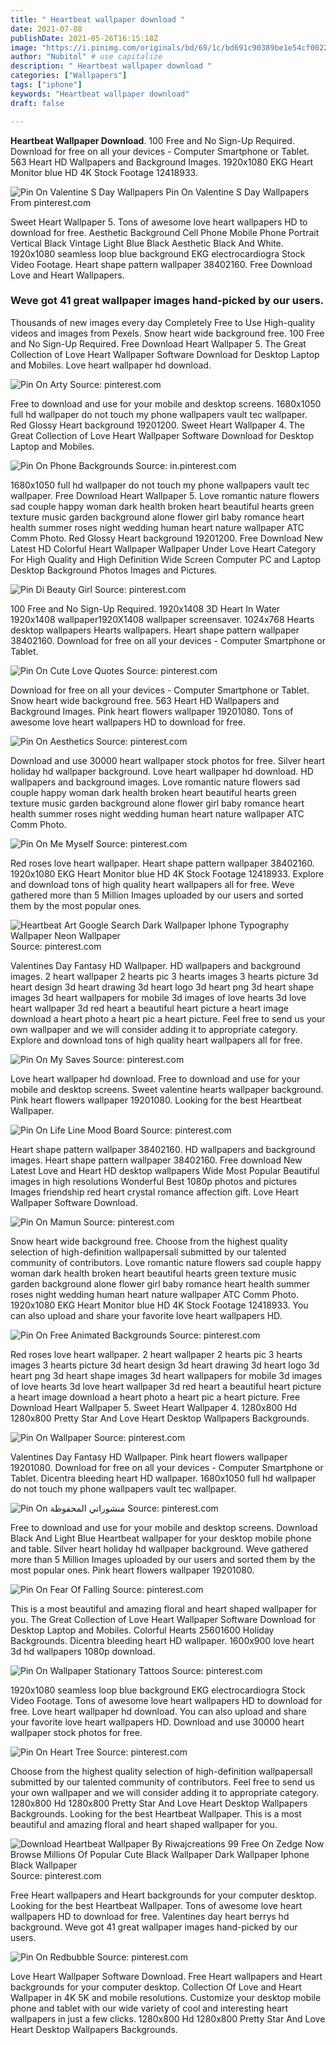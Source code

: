 ```yaml
---
title: " Heartbeat wallpaper download "
date: 2021-07-08
publishDate: 2021-05-26T16:15:18Z
image: "https://i.pinimg.com/originals/bd/69/1c/bd691c90389be1e54cf0022b0eb28925.jpg"
author: "Nubitol" # use capitalize
description: " Heartbeat wallpaper download "
categories: ["Wallpapers"]
tags: ["iphone"]
keywords: "Heartbeat wallpaper download"
draft: false

---
```



**Heartbeat Wallpaper Download**. 100 Free and No Sign-Up Required. Download for free on all your devices - Computer Smartphone or Tablet. 563 Heart HD Wallpapers and Background Images. 1920x1080 EKG Heart Monitor blue HD 4K Stock Footage 12418933.

![Pin On Valentine S Day Wallpapers](https://i.pinimg.com/originals/5a/ae/24/5aae2485ea12a11fd8f09b4af2785cb2.jpg "Pin On Valentine S Day Wallpapers")
Pin On Valentine S Day Wallpapers From pinterest.com


Sweet Heart Wallpaper 5. Tons of awesome love heart wallpapers HD to download for free. Aesthetic Background Cell Phone Mobile Phone Portrait Vertical Black Vintage Light Blue Black Aesthetic Black And White. 1920x1080 seamless loop blue background EKG electrocardiogra Stock Video Footage. Heart shape pattern wallpaper 38402160. Free Download Love and Heart Wallpapers.

### Weve got 41 great wallpaper images hand-picked by our users.

Thousands of new images every day Completely Free to Use High-quality videos and images from Pexels. Snow heart wide background free. 100 Free and No Sign-Up Required. Free Download Heart Wallpaper 5. The Great Collection of Love Heart Wallpaper Software Download for Desktop Laptop and Mobiles. Love heart wallpaper hd download.


![Pin On Arty](https://i.pinimg.com/originals/96/7d/9a/967d9a8c0aff8be424140d6c17f69b35.jpg "Pin On Arty")
Source: pinterest.com

Free to download and use for your mobile and desktop screens. 1680x1050 full hd wallpaper do not touch my phone wallpapers vault tec wallpaper. Red Glossy Heart background 19201200. Sweet Heart Wallpaper 4. The Great Collection of Love Heart Wallpaper Software Download for Desktop Laptop and Mobiles.

![Pin On Phone Backgrounds](https://i.pinimg.com/originals/f7/4f/57/f74f576e369ea8cb1c808ceaea4d8d44.jpg "Pin On Phone Backgrounds")
Source: in.pinterest.com

1680x1050 full hd wallpaper do not touch my phone wallpapers vault tec wallpaper. Free Download Heart Wallpaper 5. Love romantic nature flowers sad couple happy woman dark health broken heart beautiful hearts green texture music garden background alone flower girl baby romance heart health summer roses night wedding human heart nature wallpaper ATC Comm Photo. Red Glossy Heart background 19201200. Free Download New Latest HD Colorful Heart Wallpaper Wallpaper Under Love Heart Category For High Quality and High Definition Wide Screen Computer PC and Laptop Desktop Background Photos Images and Pictures.

![Pin Di Beauty Girl](https://i.pinimg.com/originals/35/e4/b9/35e4b9092837e5f9e9e138f90d66b892.jpg "Pin Di Beauty Girl")
Source: pinterest.com

100 Free and No Sign-Up Required. 1920x1408 3D Heart In Water 1920x1408 wallpaper1920X1408 wallpaper screensaver. 1024x768 Hearts desktop wallpapers Hearts wallpapers. Heart shape pattern wallpaper 38402160. Download for free on all your devices - Computer Smartphone or Tablet.

![Pin On Cute Love Quotes](https://i.pinimg.com/originals/2c/2c/60/2c2c60c2537bb1495e21e9af0d9c3b5e.jpg "Pin On Cute Love Quotes")
Source: pinterest.com

Download for free on all your devices - Computer Smartphone or Tablet. Snow heart wide background free. 563 Heart HD Wallpapers and Background Images. Pink heart flowers wallpaper 19201080. Tons of awesome love heart wallpapers HD to download for free.

![Pin On Aesthetics](https://i.pinimg.com/originals/0a/4b/46/0a4b461320d0a787e08205e04cd954d1.png "Pin On Aesthetics")
Source: pinterest.com

Download and use 30000 heart wallpaper stock photos for free. Silver heart holiday hd wallpaper background. Love heart wallpaper hd download. HD wallpapers and background images. Love romantic nature flowers sad couple happy woman dark health broken heart beautiful hearts green texture music garden background alone flower girl baby romance heart health summer roses night wedding human heart nature wallpaper ATC Comm Photo.

![Pin On Me Myself](https://i.pinimg.com/474x/fb/e6/2a/fbe62ac4558dfe76403ea10a5cc274fe.jpg "Pin On Me Myself")
Source: pinterest.com

Red roses love heart wallpaper. Heart shape pattern wallpaper 38402160. 1920x1080 EKG Heart Monitor blue HD 4K Stock Footage 12418933. Explore and download tons of high quality heart wallpapers all for free. Weve gathered more than 5 Million Images uploaded by our users and sorted them by the most popular ones.

![Heartbeat Art Google Search Dark Wallpaper Iphone Typography Wallpaper Neon Wallpaper](https://i.pinimg.com/originals/29/16/a4/2916a41e3b7bb5042bda66d214d4adcf.jpg "Heartbeat Art Google Search Dark Wallpaper Iphone Typography Wallpaper Neon Wallpaper")
Source: pinterest.com

Valentines Day Fantasy HD Wallpaper. HD wallpapers and background images. 2 heart wallpaper 2 hearts pic 3 hearts images 3 hearts picture 3d heart design 3d heart drawing 3d heart logo 3d heart png 3d heart shape images 3d heart wallpapers for mobile 3d images of love hearts 3d love heart wallpaper 3d red heart a beautiful heart picture a heart image download a heart photo a heart pic a heart picture. Feel free to send us your own wallpaper and we will consider adding it to appropriate category. Explore and download tons of high quality heart wallpapers all for free.

![Pin On My Saves](https://i.pinimg.com/564x/8f/18/ac/8f18acf1b8f87de17692dd5db4da4392.jpg "Pin On My Saves")
Source: pinterest.com

Love heart wallpaper hd download. Free to download and use for your mobile and desktop screens. Sweet valentine hearts wallpaper background. Pink heart flowers wallpaper 19201080. Looking for the best Heartbeat Wallpaper.

![Pin On Life Line Mood Board](https://i.pinimg.com/originals/73/78/7b/73787bf028aa6d04627519624dc9896f.jpg "Pin On Life Line Mood Board")
Source: pinterest.com

Heart shape pattern wallpaper 38402160. HD wallpapers and background images. Heart shape pattern wallpaper 38402160. Free download New Latest Love and Heart HD desktop wallpapers Wide Most Popular Beautiful images in high resolutions Wonderful Best 1080p photos and pictures Images friendship red heart crystal romance affection gift. Love Heart Wallpaper Software Download.

![Pin On Mamun](https://i.pinimg.com/564x/9d/7c/a4/9d7ca41791c888c2b19a5c876efe7a04.jpg "Pin On Mamun")
Source: pinterest.com

Snow heart wide background free. Choose from the highest quality selection of high-definition wallpapersall submitted by our talented community of contributors. Love romantic nature flowers sad couple happy woman dark health broken heart beautiful hearts green texture music garden background alone flower girl baby romance heart health summer roses night wedding human heart nature wallpaper ATC Comm Photo. 1920x1080 EKG Heart Monitor blue HD 4K Stock Footage 12418933. You can also upload and share your favorite love heart wallpapers HD.

![Pin On Free Animated Backgrounds](https://i.pinimg.com/564x/b9/f9/4a/b9f94a5780ebfff9bf8bbf0eb9ac6806.jpg "Pin On Free Animated Backgrounds")
Source: pinterest.com

Red roses love heart wallpaper. 2 heart wallpaper 2 hearts pic 3 hearts images 3 hearts picture 3d heart design 3d heart drawing 3d heart logo 3d heart png 3d heart shape images 3d heart wallpapers for mobile 3d images of love hearts 3d love heart wallpaper 3d red heart a beautiful heart picture a heart image download a heart photo a heart pic a heart picture. Free Download Heart Wallpaper 5. Sweet Heart Wallpaper 4. 1280x800 Hd 1280x800 Pretty Star And Love Heart Desktop Wallpapers Backgrounds.

![Pin On Wallpaper](https://i.pinimg.com/originals/cb/41/55/cb41558106ea8bb1bb5b15a1df6844ee.jpg "Pin On Wallpaper")
Source: pinterest.com

Valentines Day Fantasy HD Wallpaper. Pink heart flowers wallpaper 19201080. Download for free on all your devices - Computer Smartphone or Tablet. Dicentra bleeding heart HD wallpaper. 1680x1050 full hd wallpaper do not touch my phone wallpapers vault tec wallpaper.

![Pin On منشوراتي المحفوظة](https://i.pinimg.com/originals/cc/51/22/cc5122d8803540f391f305cee5d0a6d5.gif "Pin On منشوراتي المحفوظة")
Source: pinterest.com

Free to download and use for your mobile and desktop screens. Download Black And Light Blue Heartbeat wallpaper for your desktop mobile phone and table. Silver heart holiday hd wallpaper background. Weve gathered more than 5 Million Images uploaded by our users and sorted them by the most popular ones. Pink heart flowers wallpaper 19201080.

![Pin On Fear Of Falling](https://i.pinimg.com/originals/31/4e/67/314e6766bab20bc33284e852cefd89fa.jpg "Pin On Fear Of Falling")
Source: pinterest.com

This is a most beautiful and amazing floral and heart shaped wallpaper for you. The Great Collection of Love Heart Wallpaper Software Download for Desktop Laptop and Mobiles. Colorful Hearts 25601600 Holiday Backgrounds. Dicentra bleeding heart HD wallpaper. 1600x900 love heart 3d hd wallpapers 1080p download.

![Pin On Wallpaper Stationary Tattoos](https://i.pinimg.com/originals/89/96/d2/8996d212b2cb35d5fc18898a78cad391.jpg "Pin On Wallpaper Stationary Tattoos")
Source: pinterest.com

1920x1080 seamless loop blue background EKG electrocardiogra Stock Video Footage. Tons of awesome love heart wallpapers HD to download for free. Love heart wallpaper hd download. You can also upload and share your favorite love heart wallpapers HD. Download and use 30000 heart wallpaper stock photos for free.

![Pin On Heart Tree](https://i.pinimg.com/originals/d4/ab/dd/d4abddead931f3ad01406885a3e8ed90.jpg "Pin On Heart Tree")
Source: pinterest.com

Choose from the highest quality selection of high-definition wallpapersall submitted by our talented community of contributors. Feel free to send us your own wallpaper and we will consider adding it to appropriate category. 1280x800 Hd 1280x800 Pretty Star And Love Heart Desktop Wallpapers Backgrounds. Looking for the best Heartbeat Wallpaper. This is a most beautiful and amazing floral and heart shaped wallpaper for you.

![Download Heartbeat Wallpaper By Riwajcreations 99 Free On Zedge Now Browse Millions Of Popular Cute Black Wallpaper Dark Wallpaper Iphone Black Wallpaper](https://i.pinimg.com/originals/cd/56/b3/cd56b3f940c91eda778a18e838629a83.jpg "Download Heartbeat Wallpaper By Riwajcreations 99 Free On Zedge Now Browse Millions Of Popular Cute Black Wallpaper Dark Wallpaper Iphone Black Wallpaper")
Source: pinterest.com

Free Heart wallpapers and Heart backgrounds for your computer desktop. Looking for the best Heartbeat Wallpaper. Tons of awesome love heart wallpapers HD to download for free. Valentines day heart berrys hd background. Weve got 41 great wallpaper images hand-picked by our users.

![Pin On Redbubble](https://i.pinimg.com/originals/bd/69/1c/bd691c90389be1e54cf0022b0eb28925.jpg "Pin On Redbubble")
Source: pinterest.com

Love Heart Wallpaper Software Download. Free Heart wallpapers and Heart backgrounds for your computer desktop. Collection Of Love and Heart Wallpaper in 4K 5K and mobile resolutions. Customize your desktop mobile phone and tablet with our wide variety of cool and interesting heart wallpapers in just a few clicks. 1280x800 Hd 1280x800 Pretty Star And Love Heart Desktop Wallpapers Backgrounds.

